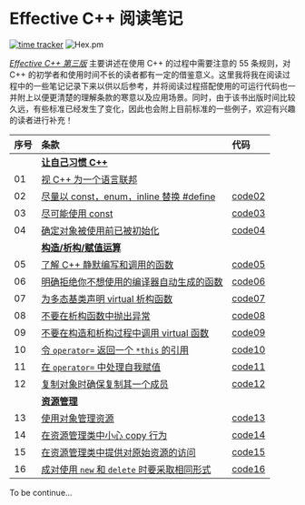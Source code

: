 # Effective C++ 阅读笔记

[![time tracker](https://wakatime.com/badge/github/XiaotaoGuo/Effective-Cpp-Reading-Note.svg)](https://wakatime.com/badge/github/XiaotaoGuo/Effective-Cpp-Reading-Note) ![Hex.pm](https://img.shields.io/hexpm/l/plug?color=ff0000)

[*Effective C++ 第三版*](https://books.google.com/books/about/Effective_C++.html?id=eQq9AQAAQBAJ) 主要讲述在使用 C++ 的过程中需要注意的 55 条规则，对 C++ 的初学者和使用时间不长的读者都有一定的借鉴意义。这里我将我在阅读过程中的一些笔记记录下来以供以后参考，并将阅读过程搭配使用的可运行代码也一并附上以便更清楚的理解条款的寒意以及应用场景。同时，由于该书出版时间比较久远，有些标准已经发生了变化，因此也会附上目前标准的一些例子，欢迎有兴趣的读者进行补充！

| 序号 | 条款 | 代码 |
|:---| :---| :---|
||[**让自己习惯 C++**](https://github.com/XiaotaoGuo/Effective-Cpp-Reading-Note/tree/master/1.AccustomingYourselfToCpp)||
|01|[视 C++ 为一个语言联邦](https://github.com/XiaotaoGuo/Effective-Cpp-Reading-Note/blob/master/1.AccustomingYourselfToCpp/01.ViewCppAsAFerderationOfLanguages.md)||
|02|[尽量以 const，enum，inline 替换 #define](https://github.com/XiaotaoGuo/Effective-Cpp-Reading-Note/blob/master/1.AccustomingYourselfToCpp/02.PreferConstsEnumsInlinesToDefine.md)|[code02](https://github.com/XiaotaoGuo/Effective-Cpp-Reading-Note/tree/master/PracticeCode/02.PreferConstsEnumsInlineToDefine)|
|03|[尽可能使用 const](https://github.com/XiaotaoGuo/Effective-Cpp-Reading-Note/blob/master/1.AccustomingYourselfToCpp/03.UseConstWheneverPossible.md)|[code03](https://github.com/XiaotaoGuo/Effective-Cpp-Reading-Note/tree/master/PracticeCode/03.UseConstWheneverPossible)|
|04|[确定对象被使用前已被初始化](https://github.com/XiaotaoGuo/Effective-Cpp-Reading-Note/blob/master/1.AccustomingYourselfToCpp/04.MakeSureThatObjectsAreInitilizedBeforeTheyAreUsed.md)|[code04](https://github.com/XiaotaoGuo/Effective-Cpp-Reading-Note/tree/master/PracticeCode/04.MakeSureThatObjectsAreInitilizedBeforeTheyAreUsed)|
||[**构造/析构/赋值运算**](https://github.com/XiaotaoGuo/Effective-Cpp-Reading-Note/tree/master/2.ConstructorsDestructorsAndAssignmentOperation)||
|05|[了解 C++ 静默编写和调用的函数](https://github.com/XiaotaoGuo/Effective-Cpp-Reading-Note/blob/master/2.ConstructorsDestructorsAndAssignmentOperation/05.KnowWhatFunctionsCppSilentlyWritesAndCalls.md)|[code05](https://github.com/XiaotaoGuo/Effective-Cpp-Reading-Note/tree/master/PracticeCode/05.KnowWhatFunctionsCppSilentlyWritesAndCalls)|
|06|[明确拒绝你不想使用的编译器自动生成的函数](https://github.com/XiaotaoGuo/Effective-Cpp-Reading-Note/blob/master/2.ConstructorsDestructorsAndAssignmentOperation/06.Explicitly-disallow-the-use-of-compiler-generated-functions-you-do-not-want.md)|[code06](https://github.com/XiaotaoGuo/Effective-Cpp-Reading-Note/tree/master/PracticeCode/06.Explicitly-disallow-the-use-of-compiler-generated-functions-you-do-not-want)|
|07|[为多态基类声明 virtual 析构函数](https://github.com/XiaotaoGuo/Effective-Cpp-Reading-Note/blob/master/2.ConstructorsDestructorsAndAssignmentOperation/07.Declare-destructors-virtual-in-polymorphic-base-classes.md)|[code07](https://github.com/XiaotaoGuo/Effective-Cpp-Reading-Note/tree/master/PracticeCode/07.Declare-destructors-virtual-in-polymorphic-base-classes)|
|08|[不要在析构函数中抛出异常](https://github.com/XiaotaoGuo/Effective-Cpp-Reading-Note/blob/master/2.ConstructorsDestructorsAndAssignmentOperation/08.PreventExceptionsFromLeavingDestructors.md)|[code08](https://github.com/XiaotaoGuo/Effective-Cpp-Reading-Note/tree/master/PracticeCode/08.PreventExceptionsFromLeavingDestructors)|
|09|[不要在构造和析构过程中调用 virtual 函数](https://github.com/XiaotaoGuo/Effective-Cpp-Reading-Note/blob/master/2.ConstructorsDestructorsAndAssignmentOperation/09.NeverCallVirtualFunctionsDuringConstructionOrDestruction.md)|[code09](https://github.com/XiaotaoGuo/Effective-Cpp-Reading-Note/tree/master/PracticeCode/09.NeverCallVirtualFunctionsDuringConstructionOrDestruction)|
|10|[令 `operator=` 返回一个 `*this` 的引用](https://github.com/XiaotaoGuo/Effective-Cpp-Reading-Note/blob/master/2.ConstructorsDestructorsAndAssignmentOperation/10.HaveAssignmentOperatorsReturnAReferenceToThis.md)|[code10](https://github.com/XiaotaoGuo/Effective-Cpp-Reading-Note/tree/master/PracticeCode/10.HaveAssignmentOperatorsReturnAReferenceToThis)|
|11|[在 `operator=` 中处理自我赋值](https://github.com/XiaotaoGuo/Effective-Cpp-Reading-Note/blob/master/2.ConstructorsDestructorsAndAssignmentOperation/11.HandleAssignmentToSelfInOperatorEqual.md)|[code11](https://github.com/XiaotaoGuo/Effective-Cpp-Reading-Note/tree/master/PracticeCode/11.HandleAssignmentToSelfInOperatorEqual)|
|12|[复制对象时确保复制其一个成员](https://github.com/XiaotaoGuo/Effective-Cpp-Reading-Note/blob/master/2.ConstructorsDestructorsAndAssignmentOperation/12.CopyAllPartsOfAnObject.md)|[code12](https://github.com/XiaotaoGuo/Effective-Cpp-Reading-Note/tree/master/PracticeCode/12.CopyAllPartsOfAnObject)|
||[**资源管理**](https://github.com/XiaotaoGuo/Effective-Cpp-Reading-Note/tree/master/3.ResourceManagement)||
|13|[使用对象管理资源](https://github.com/XiaotaoGuo/Effective-Cpp-Reading-Note/blob/master/3.ResourceManagement/13.UseObjectsToManageResources.md)|[code13](https://github.com/XiaotaoGuo/Effective-Cpp-Reading-Note/tree/master/PracticeCode/13.UseObjectsToManageResources)|
|14|[在资源管理类中小心 copy 行为](https://github.com/XiaotaoGuo/Effective-Cpp-Reading-Note/blob/master/3.ResourceManagement/14.ThinkCarefullyAboutBehaviorInResourceManagingClasses.md)|[code14](https://github.com/XiaotaoGuo/Effective-Cpp-Reading-Note/tree/master/PracticeCode/14.ThinkCarefullyAboutBehaviorInResourceManagingClasses)|
|15|[在资源管理类中提供对原始资源的访问](https://github.com/XiaotaoGuo/Effective-Cpp-Reading-Note/blob/master/3.ResourceManagement/15.ProvideAccessToRawResourcesInResourceManagingClasses.md)|[code15](https://github.com/XiaotaoGuo/Effective-Cpp-Reading-Note/tree/master/PracticeCode/15.ProvideAccessToRawResourcesInResourceManagingClasses)|
|16|[成对使用 `new` 和 `delete` 时要采取相同形式](https://github.com/XiaotaoGuo/Effective-Cpp-Reading-Note/blob/master/3.ResourceManagement/16.UseSameFormInCorrespondingUsesOfNewAndDelete.md)|[code16](https://github.com/XiaotaoGuo/Effective-Cpp-Reading-Note/tree/master/PracticeCode/16.UseSameFormInCorrespondingUsesOfNewAndDelete)|

To be continue...

